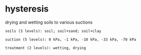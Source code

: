 # hysteresis
drying and wetting soils to various suctions

	soils (3 levels): soil; soil+sand; soil+clay

	suction (5 levels): 0 kPa, -1 kPa, -10 kPa, -33 kPa, -70 kPa

	treatment (2 levels): wetting, drying




